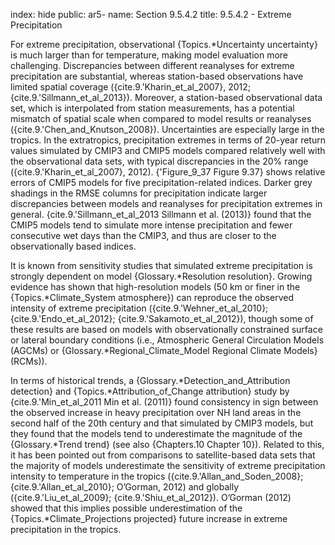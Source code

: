 index: hide
public: ar5-
name: Section 9.5.4.2
title: 9.5.4.2 - Extreme Precipitation

For extreme precipitation, observational {Topics.*Uncertainty uncertainty} is much larger than for temperature, making model evaluation more challenging. Discrepancies between different reanalyses for extreme precipitation are substantial, whereas station-based observations have limited spatial coverage ({cite.9.'Kharin_et_al_2007}, 2012; {cite.9.'Sillmann_et_al_2013}). Moreover, a station-based observational data set, which is interpolated from station measurements, has a potential mismatch of spatial scale when compared to model results or reanalyses ({cite.9.'Chen_and_Knutson_2008}). Uncertainties are especially large in the tropics. In the extratropics, precipitation extremes in terms of 20-year return values simulated by CMIP3 and CMIP5 models compared relatively well with the observational data sets, with typical discrepancies in the 20% range ({cite.9.'Kharin_et_al_2007}, 2012). {'Figure_9_37 Figure 9.37} shows relative errors of CMIP5 models for five precipitation-related indices. Darker grey shadings in the RMSE columns for precipitation indicate larger discrepancies between models and reanalyses for precipitation extremes in general. {cite.9.'Sillmann_et_al_2013 Sillmann et al. (2013)} found that the CMIP5 models tend to simulate more intense precipitation and fewer consecutive wet days than the CMIP3, and thus are closer to the observationally based indices.

It is known from sensitivity studies that simulated extreme precipitation is strongly dependent on model {Glossary.*Resolution resolution}. Growing evidence has shown that high-resolution models (50 km or finer in the {Topics.*Climate_System atmosphere}) can reproduce the observed intensity of extreme precipitation ({cite.9.'Wehner_et_al_2010}; {cite.9.'Endo_et_al_2012}; {cite.9.'Sakamoto_et_al_2012}), though some of these results are based on models with observationally constrained surface or lateral boundary conditions (i.e., Atmospheric General Circulation Models (AGCMs) or {Glossary.*Regional_Climate_Model Regional Climate Models} (RCMs)).

In terms of historical trends, a {Glossary.*Detection_and_Attribution detection} and {Topics.*Attribution_of_Change attribution} study by {cite.9.'Min_et_al_2011 Min et al. (2011)} found consistency in sign between the observed increase in heavy precipitation over NH land areas in the second half of the 20th century and that simulated by CMIP3 models, but they found that the models tend to underestimate the magnitude of the {Glossary.*Trend trend} (see also {Chapters.10 Chapter 10}). Related to this, it has been pointed out from comparisons to satellite-based data sets that the majority of models underestimate the sensitivity of extreme precipitation intensity to temperature in the tropics ({cite.9.'Allan_and_Soden_2008}; {cite.9.'Allan_et_al_2010}; O’Gorman, 2012) and globally ({cite.9.'Liu_et_al_2009}; {cite.9.'Shiu_et_al_2012}). O’Gorman (2012) showed that this implies possible underestimation of the {Topics.*Climate_Projections projected} future increase in extreme precipitation in the tropics.
